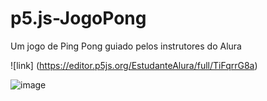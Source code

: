 # p5.js-JogoPong
Um jogo de Ping Pong guiado pelos instrutores do Alura

![link] (https://editor.p5js.org/EstudanteAlura/full/TiFqrrG8a)

![image](https://github.com/user-attachments/assets/dfe3e440-0619-46f8-ba01-dd444f5f9400)
